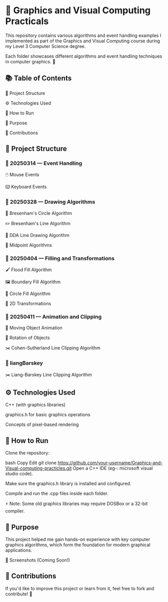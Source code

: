 # 🎨 Graphics and Visual Computing Practicals
This repository contains various algorithms and event handling examples I implemented as part of the Graphics and Visual Computing course during my Level 3 Computer Science degree.

Each folder showcases different algorithms and event handling techniques in computer graphics. 🚀

## 📚 Table of Contents
📂 Project Structure

⚙️ Technologies Used

🚀 How to Run

🎯 Purpose

🤝 Contributions


## 📂 Project Structure
### 📁 20250314 — Event Handling
🖱️ Mouse Events

⌨️ Keyboard Events

### 📁 20250328 — Drawing Algorithms
🎯 Bresenham's Circle Algorithm

✏️ Bresenham's Line Algorithm

📐 DDA Line Drawing Algorithm

🧮 Midpoint Algorithms

### 📁 20250404 — Filling and Transformations
🖌️ Flood Fill Algorithm

🖼️ Boundary Fill Algorithm

🧵 Circle Fill Algorithm

🔄 2D Transformations

### 📁 20250411 — Animation and Clipping
🚗 Moving Object Animation

🔁 Rotation of Objects

✂️ Cohen-Sutherland Line Clipping Algorithm

### 📁 liangBarskey
✂️ Liang-Barskey Line Clipping Algorithm

## ⚙️ Technologies Used
C++ (with graphics libraries)

graphics.h for basic graphics operations

Concepts of pixel-based rendering

## 🚀 How to Run
Clone the repository:

bash
Copy
Edit
git clone https://github.com/your-username/Graphics-and-Visual-computing-practicles.git
Open a C++ IDE (eg-: microsoft visual studio code).

Make sure the graphics.h library is installed and configured.

Compile and run the .cpp files inside each folder.

⚡ Note: Some old graphics libraries may require DOSBox or a 32-bit compiler.

## 🎯 Purpose
This project helped me gain hands-on experience with key computer graphics algorithms, which form the foundation for modern graphical applications.

📸 Screenshots
(Coming Soon!)

## 🤝 Contributions
If you'd like to improve this project or learn from it, feel free to fork and contribute! 🎯
